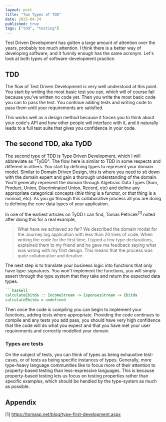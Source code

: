 ```yaml
---
layout: post
title: "Two Types of TDD"
date: 2025-04-24
published: true
tags: ["tdd", "testing"]
---
```


Test Driven Development has gotten a large amount of attention over the years, probably too much attention. I think there is a better way of developing software, and it funnily enough has the same acronym. Let's look at both types of software-development practice.

## TDD

The flow of Test Driven Development is very well understood at this point. You start by writing the most basic test you can, which will of course fail because you've written no code yet. Then you write the most basic code you can to pass the test. You continue adding tests and writing code to pass them until your requirements are satisfied.

This works well as a design method because it forces you to think about your code's API and how other people will interface with it, and it naturally leads to a full test suite that gives you confidence in your code. 

## The second TDD, aka TyDD

The second type of TDD is Type Driven Development, which I will abbreviate as "TyDD". The flow here is similar to TDD in some respects and different in others. You start by defining types to represent your domain model. Similar to Domain Driven Design, this is where you need to sit down with the domain expert and gain a thorough understanding of the domain. You'll generally represent the domain through Algebraic Data Types (Sum, Product, Union, Discriminated Union, Record, etc) and define any appropriate categorical concepts (*this* thing is a functor, or *that* thing is a monoid, etc). As you go through this collaborative process all you are doing is defining the core data types of your application.

In one of the earliest articles on TyDD I can find, Tomas Petricek<sup>[1]</sup> noted after doing this for a real example,

> What have we achieved so far? We described the domain model for the Journey log application with less than 20 lines of code. When writing the code for the first time, I typed a few type declarations, explained them to my friend and he gave me feedback saying what was wrong with my first design. This means that the process was quite collaborative and iterative.

The next step is to translate your business logic into functions that only have type-signatures. You won't implement the functions, you will simply assert through the type system that they take and return the expected data types. 

```haskell
```haskell
calculateEbitda :: IncomeStream -> ExpensesStream -> Ebitda
calculateEbitda = undefined
```

Then once the code is compiling you can begin to implement your functions, adding tests where appropriate. Providing the code continues to compile and any tests you add pass, you should have very high confidence that the code will do what you expect and that you have met your user requirements and correctly modelled your domain.

### Types are tests

On the subject of tests, you can think of types as being exhaustive test-cases, or of tests as being specific instances of types. Generally, more type-heavy language communities like to focus more of their attention to property-based testing than less-expressive languages. This is because property-based testing lets us focus on testing properties rather than specific examples, which should be handled by the type-system as much as possible.

## Appendix

[1] https://tomasp.net/blog/type-first-development.aspx

